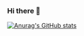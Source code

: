 ### Hi there 👋

[![Anurag's GitHub stats](https://github-readme-stats.vercel.app/api?username=m3m12g)](https://github.com/anuraghazra/github-readme-stats)

<!--
**M3M12G/m3m12g** is a ✨ _special_ ✨ repository because its `README.md` (this file) appears on your GitHub profile.

Here are some ideas to get you started:

- 🔭 I’m currently working on ...
- 🌱 I’m currently learning ...
- 👯 I’m looking to collaborate on ...
- 🤔 I’m looking for help with ...
- 💬 Ask me about ...
- 📫 How to reach me: ...
- 😄 Pronouns: ...
- ⚡ Fun fact: ...
-->
